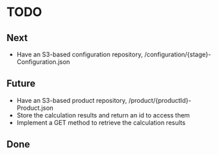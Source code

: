# TODO

## Next

* Have an S3-based configuration repository, /configuration/{stage}-Configuration.json

## Future

* Have an S3-based product repository, /product/{productId}-Product.json
* Store the calculation results and return an id to access them
* Implement a GET method to retrieve the calculation results

## Done